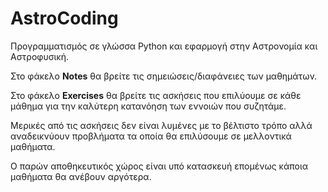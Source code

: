 # AstroCoding
Προγραμματισμός σε γλώσσα Python και εφαρμογή στην Αστρονομία και Αστροφυσική.

Στο φάκελο **Notes** θα βρείτε τις σημειώσεις/διαφάνειες των μαθημάτων.

Στο φάκελο **Exercises** θα βρείτε τις ασκήσεις που επιλύουμε σε κάθε μάθημα για την καλύτερη κατανόηση των εννοιών που συζητάμε.

Μερικές από τις ασκήσεις δεν είναι λυμένες με το βέλτιστο τρόπο αλλά αναδεικνύουν προβλήματα τα οποία θα επιλύσουμε σε μελλοντικά μαθήματα.

Ο παρών αποθηκευτικός χώρος είναι υπό κατασκευή επομένως κάποια μαθήματα θα ανέβουν αργότερα.

